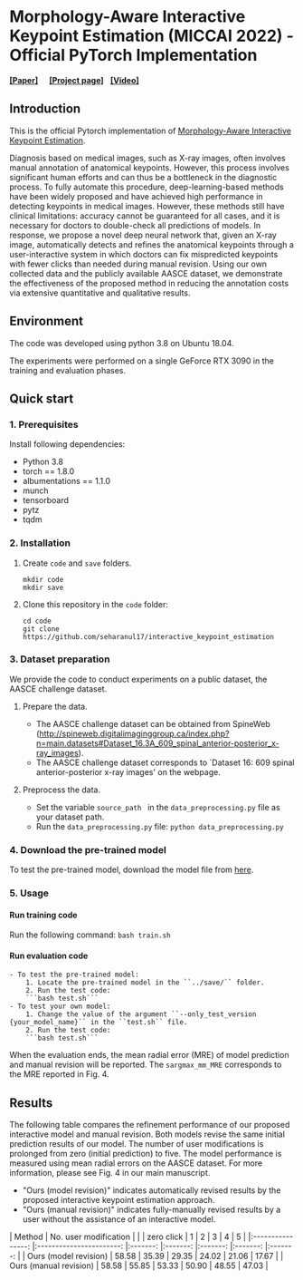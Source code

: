 # Morphology-Aware Interactive Keypoint Estimation (MICCAI 2022) - Official PyTorch Implementation

[<ins>__[Paper]__</ins>]() &nbsp; 
&nbsp; 
 [<ins>__[Project page]__</ins>](https://seharanul17.github.io/interactive_keypoint_estimation/)
&nbsp; 
 [<ins>__[Video]__</ins>](https://youtu.be/Z5gtLviQ_TU)

## Introduction
This is the official Pytorch implementation of [Morphology-Aware Interactive Keypoint Estimation]().

Diagnosis based on medical images, such as X-ray images, often involves manual annotation of anatomical keypoints. However, this process involves significant human efforts and can thus be a bottleneck in the diagnostic process. To fully automate this procedure, deep-learning-based methods have been widely proposed and have achieved high performance in detecting keypoints in medical images. However, these methods still have clinical limitations: accuracy cannot be guaranteed for all cases, and it is necessary for doctors to double-check all predictions of models. In response, we propose a novel deep neural network that, given an X-ray image, automatically detects and refines the anatomical keypoints through a user-interactive system in which doctors can fix mispredicted keypoints with fewer clicks than needed during manual revision. Using our own collected data and the publicly available AASCE dataset, we demonstrate the effectiveness of the proposed method in reducing the annotation costs via extensive quantitative and qualitative results.

## Environment
The code was developed using python 3.8 on Ubuntu 18.04.

The experiments were performed on a single GeForce RTX 3090 in the training and evaluation phases.

##  Quick start 

### 1. Prerequisites
Install following dependencies:
- Python 3.8
- torch == 1.8.0
- albumentations == 1.1.0
- munch
- tensorboard
- pytz
- tqdm

### 2. Installation
1. Create ``code`` and ``save`` folders.
    ```
    mkdir code
    mkdir save
    ```
2. Clone this repository in the ``code`` folder:
    ```
    cd code
    git clone https://github.com/seharanul17/interactive_keypoint_estimation
    ```

### 3. Dataset preparation

We provide the code to conduct experiments on a public dataset, the AASCE challenge dataset.

1. Prepare the data.
    - The AASCE challenge dataset can be obtained from SpineWeb (http://spineweb.digitalimaginggroup.ca/index.php?n=main.datasets#Dataset_16.3A_609_spinal_anterior-posterior_x-ray_images). 
    - The AASCE challenge dataset corresponds to `Dataset 16: 609 spinal anterior-posterior x-ray images' on the webpage.
    
2. Preprocess the data.
    - Set the variable ``source_path `` in the ``data_preprocessing.py`` file as your dataset path.
    - Run the ``data_preprocessing.py`` file: 
    ```python data_preprocessing.py```

### 4. Download the pre-trained model

To test the pre-trained model, download the model file from [here](https://www.dropbox.com/sh/m53iqw9loddqhfq/AAD0KuCCxpXsBE435Hw3KJU8a?dl=0).

### 5. Usage
#### Run training code
Run the following command:
    ```bash train.sh ```
#### Run evaluation code 
    - To test the pre-trained model: 
        1. Locate the pre-trained model in the ``../save/`` folder.
        2. Run the test code:
        ```bash test.sh```
    - To test your own model:
        1. Change the value of the argument ``--only_test_version {your_model_name}`` in the ``test.sh`` file.
        2. Run the test code:
        ```bash test.sh```

When the evaluation ends, the mean radial error (MRE) of model prediction and manual revision will be reported.
The ``sargmax_mm_MRE`` corresponds to the MRE reported in Fig. 4.


## Results
The following table compares the refinement performance of our proposed interactive model and manual revision.
Both models revise the same initial prediction results of our model. The number of user modifications is prolonged from zero (initial prediction) to five.
The model performance is measured using mean radial errors on the AASCE dataset.
For more information, please see Fig. 4 in our main manuscript.

- "Ours (model revision)" indicates automatically revised results by the proposed interactive keypoint estimation approach.
- "Ours (manual revision)" indicates fully-manually revised results by a user without the assistance of an interactive model.

|      Method     	| No. user modification 	|
|          	| zero click 	| 1	| 2	| 3  	| 4	| 5	|
|:----------------:	|:-----------------------:	|:-------:	|:-------:	|:-------:	|:-------:	|:-------:	|
| Ours (model revision) |          58.58          	|  35.39  	|  29.35  	|  24.02  	|  21.06  	|  17.67  	|
|  Ours (manual revision) 	|          58.58          	|  55.85  	|  53.33  	|  50.90  	|  48.55  	|  47.03  	|

